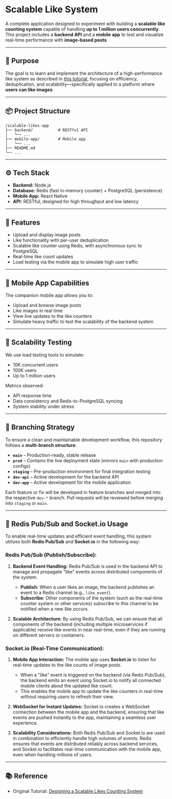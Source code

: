 # Scalable Like System

A complete application designed to experiment with building a **scalable like counting system** capable of handling **up to 1 million users concurrently**. This project includes a **backend API** and a **mobile app** to test and visualize real-time performance with **image-based posts**.

---

## 🧠 Purpose

The goal is to learn and implement the architecture of a high-performance like system as described in [this tutorial](https://blog.algomaster.io/p/designing-a-scalable-likes-counting-system), focusing on efficiency, deduplication, and scalability—specifically applied to a platform where **users can like images**.

---

## 📦 Project Structure

```
/scalable-likes-app
├── backend/           # RESTful API 
│   └── ...
├── mobile-app/        # Mobile app 
│   └── ...
├── README.md
└── ...
```

---

## ⚙️ Tech Stack

* **Backend:** Node.js
* **Database:** Redis (fast in-memory counter) + PostgreSQL (persistence)
* **Mobile App:** React Native
* **API:** RESTful, designed for high throughput and low latency

---

## 🚀 Features

* Upload and display image posts
* Like functionality with per-user deduplication
* Scalable like counter using Redis, with asynchronous sync to PostgreSQL
* Real-time like count updates
* Load testing via the mobile app to simulate high user traffic

---

## 📲 Mobile App Capabilities

The companion mobile app allows you to:

* Upload and browse image posts
* Like images in real time
* View live updates to the like counters
* Simulate heavy traffic to test the scalability of the backend system

---

## 🧪 Scalability Testing

We use load testing tools to simulate:

* 10K concurrent users
* 100K users
* Up to 1 million users

Metrics observed:

* API response time
* Data consistency and Redis-to-PostgreSQL syncing
* System stability under stress

---

## 🔀 Branching Strategy

To ensure a clean and maintainable development workflow, this repository follows a **multi-branch structure**:

* **`main`** – Production-ready, stable release
* **`prod`** – Contains the live deployment state (mirrors `main` with production configs)
* **`staging`** – Pre-production environment for final integration testing
* **`dev-api`** – Active development for the backend API
* **`dev-app`** – Active development for the mobile application

Each feature or fix will be developed in feature branches and merged into the respective `dev-*` branch. Pull requests will be reviewed before merging into `staging` or `main`.

---

## 🔄 Redis Pub/Sub and Socket.io Usage

To enable real-time updates and efficient event handling, this system utilizes both **Redis Pub/Sub** and **Socket.io** in the following way:

### Redis Pub/Sub (Publish/Subscribe):

1. **Backend Event Handling:** Redis Pub/Sub is used in the backend API to manage and propagate "like" events across distributed components of the system.

   * **Publish:** When a user likes an image, the backend publishes an event to a Redis channel (e.g., `like_event`).
   * **Subscribe:** Other components of the system (such as the real-time counter system or other services) subscribe to this channel to be notified when a new like occurs.

2. **Scalable Architecture:** By using Redis Pub/Sub, we can ensure that all components of the backend (including multiple microservices if applicable) receive like events in near real-time, even if they are running on different servers or containers.

### Socket.io (Real-Time Communication):

1. **Mobile App Interaction:** The mobile app uses **Socket.io** to listen for real-time updates to the like counts of image posts.

   * When a "like" event is triggered on the backend (via Redis Pub/Sub), the backend emits an event using Socket.io to notify all connected mobile clients about the updated like count.
   * This enables the mobile app to update the like counters in real-time without requiring users to refresh their view.

2. **WebSocket for Instant Updates:** Socket.io creates a WebSocket connection between the mobile app and the backend, ensuring that like events are pushed instantly to the app, maintaining a seamless user experience.

3. **Scalability Considerations:** Both Redis Pub/Sub and Socket.io are used in combination to efficiently handle high volumes of events. Redis ensures that events are distributed reliably across backend services, and Socket.io facilitates real-time communication with the mobile app, even when handling millions of users.

---

## 📚 Reference

* Original Tutorial: [Designing a Scalable Likes Counting System](https://blog.algomaster.io/p/designing-a-scalable-likes-counting-system)
